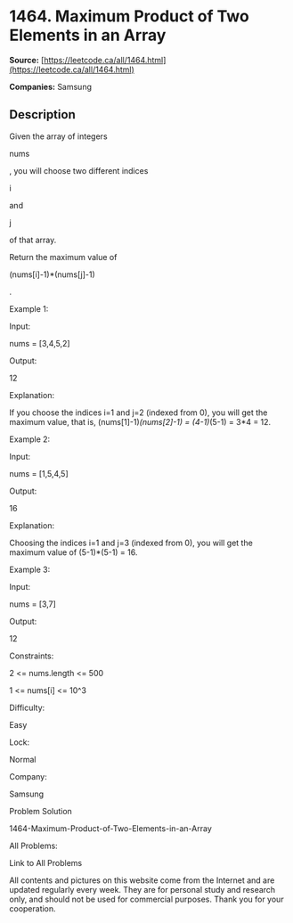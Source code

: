 # 1464. Maximum Product of Two Elements in an Array

**Source:** [https://leetcode.ca/all/1464.html](https://leetcode.ca/all/1464.html)

**Companies:** Samsung

## Description

Given the array of integers

nums

, you will choose two different indices

i

and

j

of that array.

Return the maximum value of

(nums[i]-1)*(nums[j]-1)

.

Example 1:

Input:

nums = [3,4,5,2]

Output:

12

Explanation:

If you choose the indices i=1 and j=2 (indexed from 0), you will get the maximum value, that is, (nums[1]-1)*(nums[2]-1) = (4-1)*(5-1) = 3*4 = 12.

Example 2:

Input:

nums = [1,5,4,5]

Output:

16

Explanation:

Choosing the indices i=1 and j=3 (indexed from 0), you will get the maximum value of (5-1)*(5-1) = 16.

Example 3:

Input:

nums = [3,7]

Output:

12

Constraints:

2 <= nums.length <= 500

1 <= nums[i] <= 10^3

Difficulty:

Easy

Lock:

Normal

Company:

Samsung

Problem Solution

1464-Maximum-Product-of-Two-Elements-in-an-Array

All Problems:

Link to All Problems

All contents and pictures on this website come from the Internet and are updated regularly every week. They are for personal study and research only, and should not be used for commercial purposes. Thank you for your cooperation.

